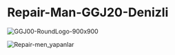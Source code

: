 # Repair-Man-GGJ20-Denizli

![GGJ00-RoundLogo-900x900](https://user-images.githubusercontent.com/41707639/136242106-f5c88375-39ca-4422-ad1d-1002ee252142.png)


![Repair-men_yapanlar](https://user-images.githubusercontent.com/41707639/136242187-fe18fc58-835c-4067-bd20-d443a1c2f08f.png)
